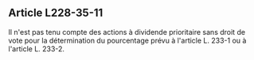 Article L228-35-11
----
Il n'est pas tenu compte des actions à dividende prioritaire sans droit de vote
pour la détermination du pourcentage prévu à l'article L. 233-1 ou à l'article
L. 233-2.
